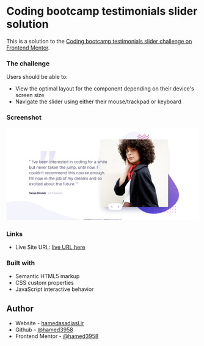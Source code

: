 # Coding bootcamp testimonials slider solution

This is a solution to the [Coding bootcamp testimonials slider challenge on Frontend Mentor](https://www.frontendmentor.io/challenges/coding-bootcamp-testimonials-slider-4FNyLA8JL). 


### The challenge
Users should be able to:
- View the optimal layout for the component depending on their device's screen size
- Navigate the slider using either their mouse/trackpad or keyboard

### Screenshot
![Screenshot Coding bootcamp testimonials slider](images/Screenshot-Coding.png)


### Links
- Live Site URL: [live URL here](https://hamed3958.github.io/Coding-bootcamp-testimonials-slider/)

### Built with
- Semantic HTML5 markup
- CSS custom properties
- JavaScript interactive behavior

## Author
- Website - [hamedasadiasl.ir](http://hamedasadiasl.ir/)
- Github - [@hamed3958](https://github.com/hamed3958)
- Frontend Mentor - [@hamed3958](https://www.frontendmentor.io/profile/hamed3958)


